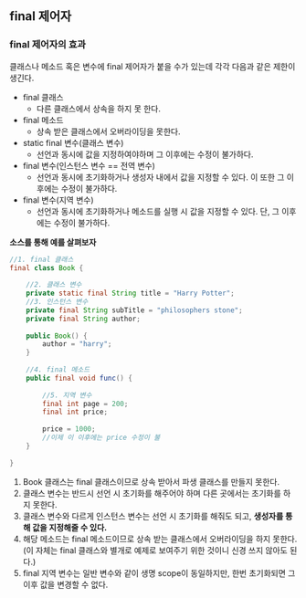 ## final 제어자

### final 제어자의 효과

클래스나 메소드 혹은 변수에 final 제어자가 붙을 수가 있는데 각각 다음과 같은 제한이 생긴다.

- final 클래스
  - 다른 클래스에서 상속을 하지 못 한다.
- final 메소드
  - 상속 받은 클래스에서 오버라이딩을 못한다.
- static final 변수(클래스 변수)
  - 선언과 동시에 값을 지정하여야하며 그 이후에는 수정이 불가하다.
- final 변수(인스턴스 변수 == 전역 변수)
  - 선언과 동시에 초기화하거나 생성자 내에서 값을 지정할 수 있다. 이 또한 그 이후에는 수정이 불가하다.
- final 변수(지역 변수)
  - 선언과 동시에 초기화하거나 메소드를 실행 시 값을 지정할 수 있다. 단, 그 이후에는 수정이 불가하다.



**소스를 통해 예를 살펴보자**

```java
//1. final 클래스
final class Book {
    
    //2. 클래스 변수
    private static final String title = "Harry Potter";
    //3. 인스턴스 변수
    private final String subTitle = "philosophers stone";
    private final String author;
    
    public Book() {
        author = "harry";
    }
    
    //4. final 메소드
    public final void func() {
        
        //5. 지역 변수
        final int page = 200;
        final int price;
        
        price = 1000;
        //이제 이 이후에는 price 수정이 불
    }
    
}
```

1. Book 클래스는 final 클래스이므로 상속 받아서 파생 클래스를 만들지 못한다.
2. 클래스 변수는 반드시 선언 시 초기화를 해주어야 하며 다른 곳에서는 초기화를 하지 못한다.
3. 클래스 변수와 다르게 인스턴스 변수는 선언 시 초기화를 해줘도 되고, **생성자를 통해 값을 지정해줄 수 있다.**
4. 해당 메소드는 final 메소드이므로 상속 받는 클래스에서 오버라이딩을 하지 못한다. (이 자체는 final 클래스와 별개로 예제로 보여주기 위한 것이니 신경 쓰지 않아도 된다.)
5. final 지역 변수는 일반 변수와 같이 생명 scope이 동일하지만, 한번 초기화되면 그 이후 값을 변경할 수 없다. 
